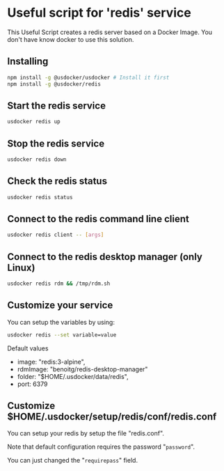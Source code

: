 # Useful script for 'redis' service

This Useful Script creates a redis server based on a Docker Image.
You don't have know docker to use this solution.

## Installing

```bash
npm install -g @usdocker/usdocker # Install it first
npm install -g @usdocker/redis
```

## Start the redis service

```bash
usdocker redis up
```

## Stop the redis service

```bash
usdocker redis down
```

## Check the redis status

```bash
usdocker redis status
```

## Connect to the redis command line client

```bash
usdocker redis client -- [args]
```

## Connect to the redis desktop manager (only Linux)

```bash
usdocker redis rdm && /tmp/rdm.sh
```



## Customize your service

You can setup the variables by using:

```bash
usdocker redis --set variable=value
```

Default values

 - image: "redis:3-alpine",
 - rdmImage: "benoitg/redis-desktop-manager"
 - folder: "$HOME/.usdocker/data/redis",
 - port: 6379

## Customize $HOME/.usdocker/setup/redis/conf/redis.conf

You can setup your redis by setup the file "redis.conf".

Note that default configuration requires the password "`password`".

You can just changed the "`requirepass`" field. 

